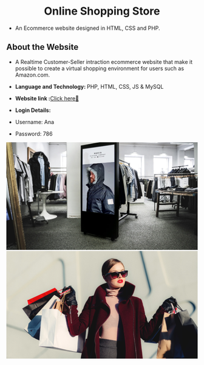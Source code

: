 <h1 align='center'>Online Shopping Store</h1>

- An Ecommerce website designed in HTML, CSS and PHP.

## About the Website

 - A Realtime Customer-Seller intraction ecommerce website that make it possible to create a virtual shopping environment for users such as Amazon.com.
- <b>Language and Technology: </b> PHP, HTML, CSS, JS & MySQL


- <b>Website link :</b>[Click here🎉](http://pluto-update.epizy.com/Pluto-Update-master/index.html)

- <b>Login Details: </b> 
- Username: Ana 
- Password: 786 

![](back_images/uprk1%20(2).jpg)
![](back_images/rk1%20(9).jpg)



